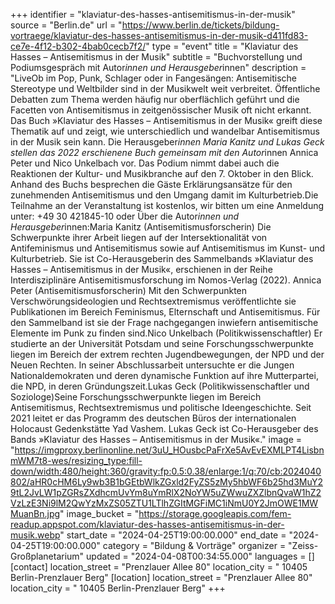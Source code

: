 +++
identifier = "klaviatur-des-hasses-antisemitismus-in-der-musik"
source = "Berlin.de"
url = "https://www.berlin.de/tickets/bildung-vortraege/klaviatur-des-hasses-antisemitismus-in-der-musik-d411fd83-ce7e-4f12-b302-4bab0cecb7f2/"
type = "event"
title = "Klaviatur des Hasses – Antisemitismus in der Musik"
subtitle = "Buchvorstellung und Podiumsgespräch mit Autor*innen und Herausgeber*innen"
description = "LiveOb im Pop, Punk, Schlager oder in Fangesängen: Antisemitische Stereotype und Weltbilder sind in der Musikwelt weit verbreitet. Öffentliche Debatten zum Thema werden häufig nur oberflächlich geführt und die Facetten von Antisemitismus in zeitgenössischer Musik oft nicht erkannt. Das Buch »Klaviatur des Hasses – Antisemitismus in der Musik« greift diese Thematik auf und zeigt, wie unterschiedlich und wandelbar Antisemitismus in der Musik sein kann. Die Herausgeber*innen Maria Kanitz und Lukas Geck stellen das 2022 erschienene Buch gemeinsam mit den Autor*innen Annica Peter und Nico Unkelbach vor. Das Podium nimmt dabei auch die Reaktionen der Kultur- und Musikbranche auf den 7. Oktober in den Blick. Anhand des Buchs besprechen die Gäste Erklärungsansätze für den zunehmenden Antisemitismus und den Umgang damit im Kulturbetrieb.Die Teilnahme an der Veranstaltung ist kostenlos, wir bitten um eine Anmeldung unter: +49 30 421845-10 oder Über die Autor*innen und Herausgeber*innen:Maria Kanitz (Antisemitismusforscherin) Die Schwerpunkte ihrer Arbeit liegen auf der Intersektionalität von Antifeminismus und Antisemitismus sowie auf Antisemitismus im Kunst- und Kulturbetrieb. Sie ist Co-Herausgeberin des Sammelbands »Klaviatur des Hasses – Antisemitismus in der Musik«, erschienen in der Reihe Interdisziplinäre Antisemitismusforschung im Nomos-Verlag (2022). Annica Peter (Antisemitismusforscherin) Mit den Schwerpunkten Verschwörungsideologien und Rechtsextremismus veröffentlichte sie Publikationen im Bereich Feminismus, Elternschaft und Antisemitismus. Für den Sammelband ist sie der Frage nachgegangen inwiefern antisemitische Elemente im Punk zu finden sind.Nico Unkelbach (Politikwissenschaftler) Er studierte an der Universität Potsdam und seine Forschungsschwerpunkte liegen im Bereich der extrem rechten Jugendbewegungen, der NPD und der Neuen Rechten. In seiner Abschlussarbeit untersuchte er die Jungen Nationaldemokraten und deren dynamische Funktion auf ihre Mutterpartei, die NPD, in deren Gründungszeit.Lukas Geck (Politikwissenschaftler und Soziologe)Seine Forschungsschwerpunkte liegen im Bereich Antisemitismus, Rechtsextremismus und politische Ideengeschichte. Seit 2021 leitet er das Programm des deutschen Büros der internationalen Holocaust Gedenkstätte Yad Vashem. Lukas Geck ist Co-Herausgeber des Bands »Klaviatur des Hasses – Antisemitismus in der Musik«."
image = "https://imgproxy.berlinonline.net/3uU_HOusbcPaFrXe5AvEvEXMLPT4LisbnmWM7t8-wes/resizing_type:fill-down/width:480/height:360/gravity:fp:0.5:0.38/enlarge:1/q:70/cb:2024040802/aHR0cHM6Ly9wb3B1bGEtbWlkZGxld2FyZS5zMy5hbWF6b25hd3MuY29tL2JvLW1pZGRsZXdhcmUvYm8uYmRlX2NoYW5uZWwuZXZlbnQvaW1hZ2VzLzE3Ni9lM2QwYzMxZS05ZTU1LTlhZGItMGFiMC1iNmU0Y2JmOWE1MWMuanBn.jpg"
image_bucket = "https://storage.googleapis.com/fem-readup.appspot.com/klaviatur-des-hasses-antisemitismus-in-der-musik.webp"
start_date = "2024-04-25T19:00:00.000"
end_date = "2024-04-25T19:00:00.000"
category = "Bildung & Vorträge"
organizer = "Zeiss-Großplanetarium"
updated = "2024-04-08T00:34:55.000"
languages = []
[contact]
location_street = "Prenzlauer Allee 80"
location_city = " 10405 Berlin-Prenzlauer Berg"
[location]
location_street = "Prenzlauer Allee 80"
location_city = " 10405 Berlin-Prenzlauer Berg"
+++